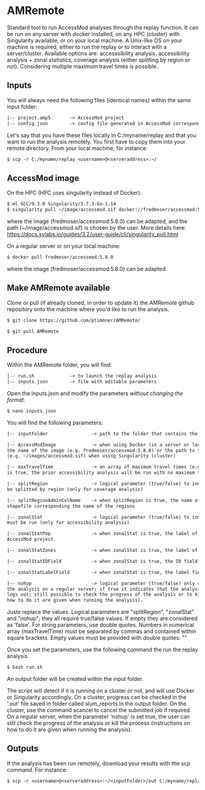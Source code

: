 # AMRemote
Standard tool to run AccessMod analyses through the replay function. It can be run on any server with docker installed, on
any HPC (cluster) with Singularity available, or on your local machine. A Unix-like OS on your machine is required, either to run the replay or to
interact with a server/cluster. Available options are: accesssibility analysis, accessibility analysis + zonal statistics, coverage analysis (either splitting by region or not). Considering multiple maximum travel times is possible.

## Inputs

You will always need the following files (identical names) within the same input folder:

```txt 
|-- project.amp5       -> AccessMod project
|-- config.json        -> config file generated in AccessMod corresponding to the desired analysis
```

Let's say that you have these files locally in C:/myname/replay and that you want to run the analysis remotely. You first have to copy them into your remote directory. From your local machine, for instance:

```txt 
$ scp -r C:/myname/replay <username>@<serveraddress>:~/
```

## AccessMod image

On the HPC (HPC uses singularity instead of Docker):

```txt 
$ ml GCC/9.3.0 Singularity/3.7.3-Go-1.14
$ singularity pull ~/image/accessmod.sif docker://fredmoser/accessmod:5.8.0
```
where the image (fredmoser/accessmod:5.8.0) can be adapted, and the path (~/image/accessmod.sif) is chosen by the user. 
More details here: https://docs.sylabs.io/guides/3.2/user-guide/cli/singularity_pull.html

On a regular server or on your local machine:

```txt 
$ docker pull fredmoser/accessmod:5.8.0
```
where the image (fredmoser/accessmod:5.8.0) can be adapted

## Make AMRemote available

Clone or pull (if already cloned, in order to update it) the AMRemote github repository onto the machine where you'd like to run the analysis.

```txt 
$ git clone https://github.com/ptimoner/AMRemote/
```

```txt 
$ git pull AMRemote
```

## Procedure

Within the AMRemote folder, you will find:

```txt 
|-- run.sh             -> to launch the replay analysis
|-- inputs.json        -> file with editable parameters
```
Open the inputs.json and modify the parameters *without changing the format*.

```txt 
$ nano inputs.json
```
You will find the following parameters:

```txt 
|-- inputFolder                -> path to the folder that contains the project.am5p and config.json files

|-- AccessModImage             -> when using Docker (in a server or locally) 
the name of the image (e.g. fredmoser/accessmod:5.8.0) or the path to the image 
(e.g. ~/images/accessmod.sif) when using Singularity (cluster)

|-- maxTravelTime              -> an array of maximum travel times (e.g. [60,120]); when zonalStat 
is true, the prior accessibility analysis will be run with no maximum travel time (will be set to 0)

|-- splitRegion                -> logical parameter (true/false) to indicate if the analysis must 
be splitted by region (only for coverage analysis)

|-- splitRegionAdminColName    -> when splitRegion is true, the name of the column in the facility 
shapefile corresponding the name of the regions

|-- zonalStat                  -> logical parameter (true/false) to indicate if a Zonal Statistics analysis 
must be run (only for accessibility analysis)

|-- zonalStatPop               -> when zonalStat is true, the label of the population layer in the 
AccessMod project

|-- zonalStatZones             -> when zonalStat is true, the label of the zone layer in the AccessMod project

|-- zonalStatIDField           -> when zonalStat is true, the ID field (integer) in the zone layer

|-- zonalStatLabelField        -> when zonalStat is true, the label field in the zone layer

|-- nohup                      -> logical parameter (true/false) only considered when running 
the analysis on a regular server; if true it indicates that the analysis does not stop when the user 
logs out; still possible to check the progress of the analysis or to kill the process (instructions on 
how to do it are given when running the analysis).
```
Juste replace the values. Logical parameters are "splitRegion", "zonalStat" and "nohup"; they all require true/false values. If empty they are considered as 'false'. For string parameters, use double quotes. Numbers in numerical array (maxTravelTime) must be separated by commas and contained within square brackets. Empty values must be provided with double quotes: ""

Once you set the parameters, use the following command the run the replay analysis.

```txt 
$ bash run.sh
```
An output folder will be created within the input folder.

The script will detect if it is running on a cluster or not, and will use Docker or Singularity accordingly. On a cluster, progress can be checked in the '.out' file saved in folder called slum_reports in the output folder. On the cluster, use the command scancel to cancel the submitted job if required. On a regular server, when the parameter 'nohup' is set true, the user can still check the progress of the analysis or kill the process (instructions on how to do it are given when running the analysis).

## Outputs

If the analysis has been run remotely, download your results with the scp command. For instance:

```txt 
$ scp -r <username>@<serveraddress>:~/<inputFolder>/out C:/myname/replay 
```


